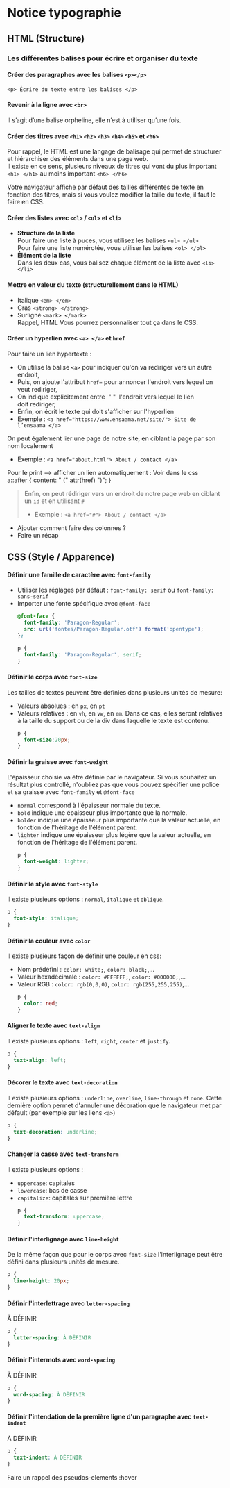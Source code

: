 # Notice typographie

## HTML (Structure)  
### Les différentes balises pour écrire et organiser du texte    

#### Créer des paragraphes avec les balises ```<p></p>```  
```<p> Écrire du texte entre les balises </p>```  

#### Revenir à la ligne avec ```<br>```  
Il s’agit d’une balise orpheline, elle n’est à utiliser qu’une fois.   

#### Créer des titres avec ```<h1>``` ```<h2>``` ```<h3>``` ```<h4>``` ```<h5>``` et ```<h6>```  
Pour rappel, le HTML est une langage de balisage qui permet de structurer et hiérarchiser des éléments dans une page web.    
Il existe en ce sens, plusieurs niveaux de titres qui vont du plus important ```<h1> </h1>``` au moins important ```<h6> </h6>```  

Votre navigateur affiche par défaut des tailles différentes de texte en fonction des titres, mais si vous voulez modifier la taille du texte, il faut le faire en CSS.  

#### Créer des listes avec ```<ol>``` / ```<ul>``` et ```<li>```
* **Structure de la liste**   
Pour faire une liste à puces, vous utilisez les balises ```<ul> </ul>```  
Pour faire une liste numérotée, vous utiliser les balises ```<ol> </ol>```
* **Élément de la liste**  
Dans les deux cas, vous balisez chaque élément de la liste avec ```<li> </li>```  

#### Mettre en valeur du texte (structurellement dans le HTML)
* Italique ```<em> </em>```
* Gras ```<strong> </strong>```
* Surligné ```<mark> </mark>```  
Rappel, HTML Vous pourrez personnaliser tout ça dans le CSS.  

#### Créer un hyperlien avec ```<a> </a>``` et ```href```  
Pour faire un lien hypertexte :
* On utilise la balise ```<a>``` pour indiquer qu'on va rediriger vers un autre endroit,
* Puis, on ajoute l'attribut ```href=``` pour annoncer l'endroit vers lequel on veut rediriger,
* On indique explicitement entre  " "  l'endroit vers lequel le lien doit rediriger,
* Enfin, on écrit le texte qui doit s'afficher sur l'hyperlien
* Exemple : ```<a href="https://www.ensaama.net/site/"> Site de l’ensaama </a>```

On peut également lier une page de notre site, en ciblant la page par son nom localement
* Exemple : ```<a href="about.html"> About / contact </a>```

Pour le print --> afficher un lien automatiquement : Voir dans le css   
a::after {
  content: " (" attr(href) ")";
} 

> Enfin, on peut rédiriger vers un endroit de notre page web en ciblant un ```id``` et en utilisant ```#```
> * Exemple : ```<a href="#"> About / contact </a>```  

+ Ajouter comment faire des colonnes ?
+ Faire un récap 

## CSS (Style / Apparence)

#### Définir une famille de caractère avec ```font-family```
* Utiliser les réglages par défaut : ```font-family: serif``` ou ```font-family: sans-serif```
* Importer une fonte spécifique avec ```@font-face```
  ```css
  @font-face { 
    font-family: 'Paragon-Regular';
    src: url('fontes/Paragon-Regular.otf') format('opentype');
  }:

  p {
    font-family: 'Paragon-Regular', serif;
  }
  ```

#### Définir le corps avec ```font-size```  
Les tailles de textes peuvent être définies dans plusieurs unités de mesure:
* Valeurs absolues : en ```px```, en ```pt```
* Valeurs relatives : en ```vh```, en ```vw```, en ```em```.
  Dans ce cas, elles seront relatives à la taille du support ou de la div dans laquelle le texte est contenu.  
  ```css
  p {
    font-size:20px;
  }
  ```

#### Définir la graisse avec ```font-weight```  
L'épaisseur choisie va être définie par le navigateur. Si vous souhaitez un résultat plus controllé, n'oubliez pas que vous pouvez spécifier une police et sa graisse avec ```font-family``` et ```@font-face```
* ```normal``` correspond à l'épaisseur normale du texte.
* ```bold``` indique une épaisseur plus importante que la normale.
* ```bolder``` indique une épaisseur plus importante que la valeur actuelle, en fonction de l'héritage de l'élément parent.
* ```lighter``` indique une épaisseur plus légère que la valeur actuelle, en fonction de l'héritage de l'élément parent.
  ```css
  p {
    font-weight: lighter;
  }
  ```

#### Définir le style avec ```font-style```  
Il existe plusieurs options : ```normal```, ```italique``` et ```oblique```.
  ```css
  p {
    font-style: italique;
  }
  ```

#### Définir la couleur avec ```color```  
Il existe plusieurs façon de définir une couleur en css: 
* Nom prédéfini : ```color: white;```, ```color: black;```,…
* Valeur hexadécimale : ```color: #FFFFFF;```, ```color: #000000;```,…
* Valeur RGB : ```color: rgb(0,0,0)```, ```color: rgb(255,255,255)```,…
  ```css
  p {
    color: red;
  }
  ```

#### Aligner le texte avec ```text-align```  
Il existe plusieurs options : ```left```, ```right```, ```center``` et ```justify```.
  ```css
  p {
    text-align: left;
  }
   ```  

#### Décorer le texte avec ```text-decoration```  
Il existe plusieurs options : ```underline```, ```overline```, ```line-through``` et ```none```. Cette dernière option permet d'annuler une décoration que le navigateur met par défault (par exemple sur les liens ```<a>```)
  ```css
  p {
    text-decoration: underline;
  }
```

#### Changer la casse avec ```text-transform```  
Il existe plusieurs options :
* ```uppercase```: capitales
* ```lowercase```: bas de casse
* ```capitalize```: capitales sur première lettre
  ```css
  p {
    text-transform: uppercase;
  }
  ```

#### Définir l'interlignage avec ```line-height```  
De la même façon que pour le corps avec ```font-size``` l'interlignage peut être défini dans plusieurs unités de mesure. 
  ```css
  p {
    line-height: 20px;
  }
```

#### Définir l'interlettrage avec ```letter-spacing```  
À DÉFINIR
  ```css
  p {
    letter-spacing: À DÉFINIR
  }
```

#### Définir l'intermots avec ```word-spacing```  
À DÉFINIR
  ```css
  p {
    word-spacing: À DÉFINIR
  }
```

#### Définir l'intendation de la première ligne d'un paragraphe avec ```text-indent```  
À DÉFINIR
  ```css
  p {
    text-indent: À DÉFINIR
  }
```

Faire un rappel des pseudos-elements :hover
